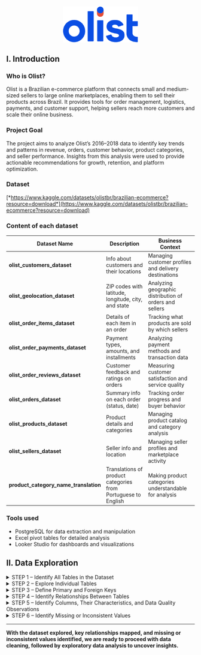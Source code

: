 <p align="center">
  <img src="Images/logo_Olist.png" alt="logo_Olist.png" width="200">
</p>


## I. Introduction

### **Who is Olist?**

Olist is a Brazilian e-commerce platform that connects small and medium-sized sellers to large online marketplaces, enabling them to sell their products across Brazil. It provides tools for order management, logistics, payments, and customer support, helping sellers reach more customers and scale their online business.

### **Project Goal**

The project aims to analyze Olist’s 2016–2018 data to identify key trends and patterns in revenue, orders, customer behavior, product categories, and seller performance. Insights from this analysis were used to provide actionable recommendations for growth, retention, and platform optimization.

### **Dataset**

[*https://www.kaggle.com/datasets/olistbr/brazilian-ecommerce?resource=download*](https://www.kaggle.com/datasets/olistbr/brazilian-ecommerce?resource=download)

### **Content of each dataset**

| **Dataset Name** | **Description** | **Business Context** |
| --- | --- | --- |
| **olist_customers_dataset** | Info about customers and their locations | Managing customer profiles and delivery destinations |
| **olist_geolocation_dataset** | ZIP codes with latitude, longitude, city, and state | Analyzing geographic distribution of orders and sellers |
| **olist_order_items_dataset** | Details of each item in an order | Tracking what products are sold by which sellers |
| **olist_order_payments_dataset** | Payment types, amounts, and installments | Analyzing payment methods and transaction data |
| **olist_order_reviews_dataset** | Customer feedback and ratings on orders | Measuring customer satisfaction and service quality |
| **olist_orders_dataset** | Summary info on each order (status, date) | Tracking order progress and buyer behavior |
| **olist_products_dataset** | Product details and categories | Managing product catalog and category analysis |
| **olist_sellers_dataset** | Seller info and location | Managing seller profiles and marketplace activity |
| **product_category_name_translation** | Translations of product categories from Portuguese to English | Making product categories understandable for analysis |

### **Tools used**

- PostgreSQL for data extraction and manipulation
- Excel pivot tables for detailed analysis
- Looker Studio for dashboards and visualizations


## II. Data Exploration

<details>
<summary>STEP 1 – Identify All Tables in the Dataset</summary>

**Objective:** Understand the overall dataset structure and the tables it contains.

- Listed all tables in the database (excluding system tables).  
- Verified table names, types, and schema.

**Key insight:**

The dataset contains the following main tables:

`olist_customers`, `olist_geolocation`, `olist_order_items`, `olist_order_payments`, `olist_order_reviews`, `olist_orders`, `olist_products`, `olist_sellers`, `olist_product_category_name_translation`.

This step ensures a clear overview of the dataset before performing deeper analysis.

**SQL Code:**

  <img src="Images/SQL_code_1.png" alt="SQL" width="800">

</details>

<details>
<summary>STEP 2 – Explore Individual Tables</summary>

**Objective:** Explore each table to understand its structure, size, and sample content.

**Actions performed:**

- Previewed the first 10 records of each table to inspect columns and values.  
- Counted total rows to understand table sizes.  
- Counted total columns using `information_schema.columns` to get schema information.

**Observations:**

- The row counts vary significantly between tables (some tables like `olist_orders` and `olist_order_items` are large).  
- Schema is consistent; columns are as expected.  
- No obvious structural issues were found at this stage.  
- Some columns representing dates or timestamps are stored as `TEXT` and may need conversion in later steps.

**Sample SQL Code :**

![Capture d’écran 2025-09-10 à 15.06.37.png](attachment:f19652e2-e326-4544-8001-aa66b41e2d02:Capture_decran_2025-09-10_a_15.06.37.png)

</details>

<details>
<summary>STEP 3 – Define Primary and Foreign Keys</summary>

**Objective:** Ensure data integrity by identifying primary keys (PK) and foreign keys (FK) for the dataset.

**A- Primary Keys Identified:**

| Table | Primary Key | Notes |
| --- | --- | --- |
| `olist_customers` | `customer_id` | Uniquely identifies each customer. |
| `olist_orders` | `order_id` | Uniquely identifies each order. |
| `olist_products` | `product_id` | Uniquely identifies each product. |
| `olist_sellers` | `seller_id` | Uniquely identifies each seller |

**SQL code :**

![Capture d’écran 2025-09-10 à 15.13.06.png](attachment:e658d78c-3dff-47e8-9d5a-1b015e249038:Capture_decran_2025-09-10_a_15.13.06.png)

**Tables without natural PKs:**

- `olist_geolocation`: No single column uniquely identifies a row; multiple rows can share the same zip code, city, state, latitude, or longitude. A composite key or generated ID could enforce uniqueness.  
- `olist_order_items`: Neither `order_id` nor `order_item_id` alone is unique, but their combination is unique. A composite PK could be created if necessary.  
- `olist_order_payments`: No unique identifier exists; a PK isn’t strictly required for analysis.  
- `olist_order_reviews`: Neither `review_id` nor `order_id` alone is unique, but the combination is unique. A composite PK could be used if needed.

**B- Foreign Keys Identified:**

| Table | Foreign Key | References | Description |
| --- | --- | --- | --- |
| `olist_orders` | `customer_id` | `olist_customers.customer_id` | Links each order to the customer who placed it. |
| `olist_order_items` | `order_id` | `olist_orders.order_id` | Associates items with their corresponding orders. |
| `olist_order_items` | `product_id` | `olist_products.product_id` | Identifies the product being sold in each order item. |
| `olist_order_items` | `seller_id` | `olist_sellers.seller_id` | Identifies the seller responsible for each order item. |
| `olist_order_payments` | `order_id` | `olist_orders.order_id` | Links payments to the corresponding order. |
| `olist_order_reviews` | `order_id` | `olist_orders.order_id` | Associates each review with the order it references. |

**SQL code:**

![Capture d’écran 2025-09-10 à 15.14.03.png](attachment:1e12532b-02df-4514-978f-5c5cf6a41c04:Capture_decran_2025-09-10_a_15.14.03.png)

</details>

<details>
<summary>STEP 4 – Identify Relationships Between Tables</summary>

**Objective:** Detect logical relationships and dependencies to support future JOIN operations.

**Relationships observed:**

- Customers → Orders → Order Items → Products/Sellers → Payments & Reviews

![Capture d’écran 2025-09-10 à 15.19.59.png](attachment:0f39dfbe-49cf-43c4-8fca-fbd8913e62ba:Capture_decran_2025-09-10_a_15.19.59.png)

![Capture d’écran 2025-07-05 à 12.36.44.png](attachment:c765d89a-1a72-4e5c-94ef-93538c2a562f:Capture_dcran_2025-07-05__12.36.44.png)

![Capture d’écran 2025-07-05 à 12.36.08.png](attachment:14b4bf7b-d9b5-4a11-b13c-00f6960bb834:Capture_dcran_2025-07-05__12.36.08.png)

**Note:**

- These relationships were implemented as foreign keys in STEP 3.  
- Understanding these connections is critical for accurate analytics and relational queries.

</details>

<details>
<summary>STEP 5 – Identify Columns, Their Characteristics, and Data Quality Observations</summary>

**Objective:** Examine columns for data types, lengths, and potential issues.

**Key checks and observations:**

1. **Data types**: Some columns storing dates are `TEXT` instead of `TIMESTAMP`.  
2. **Numeric columns**: Lengths, quantities, or counts are sometimes stored as `DOUBLE PRECISION`; converting to `INT` is recommended.  
3. **ZIP codes**: Stored as `BIGINT`, better as `TEXT` to preserve formatting and leading zeros.  
4. **Column names**: Typographical errors found (e.g., `lenght` should be `length`).

These observations will guide data cleaning and type conversion in later steps.

![Capture d’écran 2025-09-10 à 15.21.57.png](attachment:3bbb2bb7-9a52-4059-a196-d903abfe4d22:Capture_decran_2025-09-10_a_15.21.57.png)

![Capture d’écran 2025-09-10 à 15.21.37.png](attachment:24dbda01-661e-40e6-b8e8-0e077744f406:Capture_decran_2025-09-10_a_15.21.37.png)

![Capture d’écran 2025-09-10 à 15.21.06.png](attachment:819d127a-14ea-4ea3-83dd-25057b9de883:Capture_decran_2025-09-10_a_15.21.06.png)

![Capture d’écran 2025-09-10 à 15.21.22.png](attachment:315609dc-e173-4a83-b72d-d27046a56691:Capture_decran_2025-09-10_a_15.21.22.png)

</details>

<details>
<summary>STEP 6 – Identify Missing or Inconsistent Values</summary>

**Objective:** Ensure data quality by detecting missing values, duplicates, outliers, and timestamp inconsistencies across all tables.

<details>
<summary>A. Missing Values Analysis</summary>

We systematically checked each table for NULL or missing values:

- **olist_customers:** No missing values found.  
- **olist_geolocation:** No missing values found.  
- **olist_order_items:** All columns complete; no missing values.  
- **olist_order_payments:** All columns complete; no missing values.  
- **olist_order_reviews:**  
    - `review_comment_title`: 84% missing  
    - `review_comment_message`: 59% missing  
    - `review_score`, `review_creation_date`, and `review_answer_timestamp` mostly populated.  

> These missing comment fields are retained because the review scores are still valid for analysis.

- **olist_orders:**  
    - `order_approved_at`: 0.16% missing, corresponding to cancelled orders.

> Rows are retained to preserve complete order lifecycle information.

- **olist_products:**  
    - ~1.85% of rows have missing values in some columns (`product_category_name`, dimensions, weight).

> These rows are kept because they are referenced by orders in olist_order_items; removing them would break relational integrity.

- **olist_product_category_name_translation:** No missing values found.  
- **olist_sellers:** No missing values found.

</details>

<details>
<summary>B. Duplicate Detection</summary>

We checked for logical duplicates across tables:

- **olist_customers:** Multiple `customer_id` may share the same `customer_unique_id`.

> customer_unique_id represents the actual unique client; for analysis, this is the reference.

- **olist_geolocation:** Identical `(lat, lng, city, state, zip_code_prefix)` rows exist.

> Keep a single row per zip_code_prefix to reduce redundancy.

- **olist_order_items:** No duplicates found for `(order_id, order_item_id)`.  
- **olist_order_payments:** No duplicates found for repeated payments.  
- **olist_order_reviews:**  
    - Some `order_id` have multiple reviews.  
    - Suggested handling:  
        1. 1 `review_id` = 1 `order_id`: keep as-is.  
        2. 1 `review_id` linked to multiple `order_id`: generate new IDs for each pair (e.g., `review_id-1`, `review_id-2`).  
        3. Multiple `review_id` for 1 `order_id`: keep the earliest review, discard others.

- **olist_orders:** No duplicate orders found.  
- **olist_products:** Products with identical characteristics but different `product_id`.

> Only deletable if they are not linked to any order.

- **olist_product_category_name_translation:** No duplicates found.  
- **olist_sellers:** No duplicates found.

</details>

<details>
<summary>C. Outlier and Inconsistency Checks</summary>

- **Numeric columns:** Checked for negative values and unreasonable ranges.  
    - `price`, `freight_value`, `payment_value`: all ≥ 0  
    - `product_weight_g`, `product_length_cm`, `product_height_cm`, `product_width_cm`: all ≥ 0  
    - `product_name_length`, `product_description_length`, `product_photos_qty`: reasonable ranges  
    - `payment_installments` and `payment_sequential`: ≥ 0

</details>

<details>
<summary>D. Timestamp and Chronological Consistency</summary>

- **Orders:** Ensured logical date sequence:  
    - `order_approved_at` ≥ `order_purchase_timestamp`  
    - `order_delivered_carrier_date` ≥ `order_approved_at`  
    - `order_delivered_customer_date` ≥ `order_delivered_carrier_date`  
    - `order_estimated_delivery_date` ≥ `order_purchase_timestamp`

- **Order items:** `shipping_limit_date` ≥ `order_purchase_timestamp`.  
- **Reviews:**  
    - `review_creation_date` ≥ `order_purchase_timestamp`  
    - `review_answer_timestamp` ≥ `review_creation_date` (if present)

> All anomalies are flagged; rows with inconsistencies can be corrected or excluded if needed.

</details>

<details>
<summary>E. Column Type and Naming Considerations</summary>

- Date columns stored as TEXT should be converted to TIMESTAMP for efficient temporal operations.  
- Numeric columns representing counts (e.g., dimensions, weights) should use INT instead of DOUBLE to optimize performance.  
- ZIP codes stored as BIGINT may lose leading zeros; convert to TEXT.  
- Correct typos in column names (e.g., `product_name_lenght` → `product_name_length`).

</details>

**Outcome**

Step 6 confirmed:

- Certain missing values are acceptable due to relational dependencies.  
- Duplicate and inconsistent entries were identified, and strategies were proposed for review IDs and products.  
- No critical outliers found in numeric or timestamp fields.  
- Data types and column naming issues noted for further preprocessing.

> This step ensures that the dataset is clean, consistent, and ready for analysis while maintaining relational integrity.

![Capture d’écran 2025-09-10 à 15.22.53.png](attachment:ed8d9b60-9a04-4a6c-9358-1dccd9c9907a:Capture_decran_2025-09-10_a_15.22.53.png)

</details>

---

**With the dataset explored, key relationships mapped, and missing or inconsistent values identified, we are ready to proceed with data cleaning, followed by exploratory data analysis to uncover insights.**

